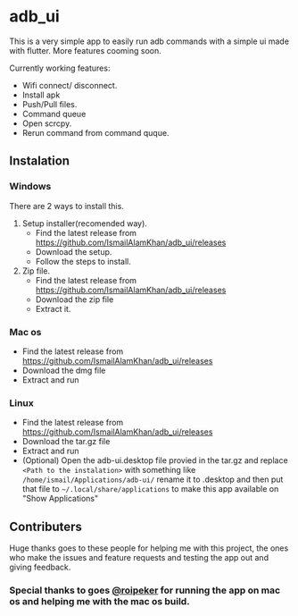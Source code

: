 # adb_ui

This is a very simple app to easily run adb commands with a simple ui made with flutter. More features cooming soon.

Currently working features:

- Wifi connect/ disconnect.
- Install apk
- Push/Pull files.
- Command queue
- Open scrcpy.
- Rerun command from command quque.

## Instalation

### Windows

There are 2 ways to install this.

1.  Setup installer(recomended way).
    - Find the latest release from https://github.com/IsmailAlamKhan/adb_ui/releases
    - Download the setup.
    - Follow the steps to install.
2.  Zip file.
    - Find the latest release from https://github.com/IsmailAlamKhan/adb_ui/releases
    - Download the zip file
    - Extract it.

### Mac os

- Find the latest release from https://github.com/IsmailAlamKhan/adb_ui/releases
- Download the dmg file
- Extract and run

### Linux

- Find the latest release from https://github.com/IsmailAlamKhan/adb_ui/releases
- Download the tar.gz file
- Extract and run
- (Optional) Open the adb-ui.desktop file provied in the tar.gz and replace `<Path to the instalation>` with something like `/home/ismail/Applications/adb-ui/` rename it to .desktop and then put that file to `~/.local/share/applications` to make this app available on "Show Applications"

## Contributers

Huge thanks goes to these people for helping me with this project, the ones who make the issues and feature requests and testing the app out and giving feedback.

### Special thanks to goes [@roipeker](!https://www.github.com/roipeker/) for running the app on mac os and helping me with the mac os build.
